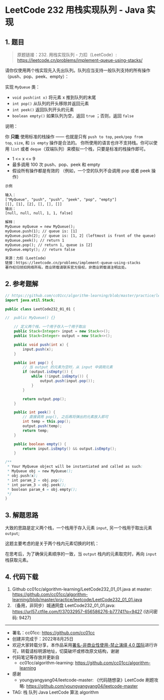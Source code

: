 # LeetCode 232 用栈实现队列 - Java 实现

## 1. 题目

> 原题链接：232. 用栈实现队列 - 力扣（LeetCode）: <https://leetcode.cn/problems/implement-queue-using-stacks/>

请你仅使用两个栈实现先入先出队列。队列应当支持一般队列支持的所有操作（push、pop、peek、empty）：

实现 `MyQueue` 类：

- `void push(int x)` 将元素 x 推到队列的末尾
- `int pop()` 从队列的开头移除并返回元素
- `int peek()` 返回队列开头的元素
- `boolean empty()` 如果队列为空，返回 `true` ；否则，返回 `false`

说明：

你 **只能** 使用标准的栈操作 —— 也就是只有 `push to top`, `peek/pop from top`, `size`, 和 `is empty` 操作是合法的。
你所使用的语言也许不支持栈。你可以使用 `list` 或者 `deque`（双端队列）来模拟一个栈，只要是标准的栈操作即可。

- 1 <= x <= 9
- 最多调用 100 次 push、pop、peek 和 empty
- 假设所有操作都是有效的 （例如，一个空的队列不会调用 pop 或者 peek 操作）

```txt
示例

输入：
["MyQueue", "push", "push", "peek", "pop", "empty"]
[[], [1], [2], [], [], []]
输出：
[null, null, null, 1, 1, false]

解释：
MyQueue myQueue = new MyQueue();
myQueue.push(1); // queue is: [1]
myQueue.push(2); // queue is: [1, 2] (leftmost is front of the queue)
myQueue.peek(); // return 1
myQueue.pop(); // return 1, queue is [2]
myQueue.empty(); // return false

来源：力扣（LeetCode）
链接：https://leetcode.cn/problems/implement-queue-using-stacks
著作权归领扣网络所有。商业转载请联系官方授权，非商业转载请注明出处。
```

## 2. 参考题解

```Java
// https://github.com/cc01cc/algorithm-learning/blob/master/practice/leetcode/LeetCode232_01_01.java
import java.util.Stack;

public class LeetCode232_01_01 {

//  public MyQueue() {}

    // 定义两个栈，一个用于存入一个用于取出
    public Stack<Integer> input = new Stack<>();
    public Stack<Integer> output = new Stack<>();

    public void push(int x) {
        input.push(x);
    }

    public int pop() {
        // 当 output 的元素为空时，从 input 中调用元素
        if (output.isEmpty()) {
            while (!input.isEmpty()) {
                output.push(input.pop());
            }
        }

        return output.pop();
    }

    public int peek() {
        // 直接调用 pop(), 之后再将弹出的元素放入即可
        int temp = this.pop();
        output.push(temp);
        return temp;
    }

    public boolean empty() {
        return input.isEmpty() && output.isEmpty();
    }

/**
 * Your MyQueue object will be instantiated and called as such:
 * MyQueue obj = new MyQueue();
 * obj.push(x);
 * int param_2 = obj.pop();
 * int param_3 = obj.peek();
 * boolean param_4 = obj.empty();
 */
}
```

## 3. 解题思路

大致的思路是定义两个栈，一个栈用于存入元素 `input`, 另一个栈用于取出元素 `output`;

这题主要考虑的是关于两个栈内元素切换的时机：

在思考后，为了确保元素顺序的一致，当 `output` 栈内的元素取完时，再向 `input` 栈获取元素。

## 4. 代码下载

1. Github cc01cc/algorithm-learning/LeetCode232_01_01.java at master: <https://github.com/cc01cc/algorithm-learning/blob/master/practice/leetcode/LeetCode232_01_01.java>
2. （备用，非同步）城通网盘 LeetCode232_01_01.java: <https://url57.ctfile.com/f/37032957-656586276-b77741?p=9427> (访问密码: 9427)

---

- 署名：cc01cc: <https://github.com/cc01cc>
- 创建并完成于：2022年8月25日
- 欢迎大家转载分享，本作品采用[署名-非商业性使用-禁止演绎 4.0 国际](https://creativecommons.org/licenses/by-nc-nd/4.0/)进行许可，转载请标明源地址，切莫破坏或修改原文结构，谢谢
- 代码笔记等存放并更新自
  - cc01cc/algorithm-learning: <https://github.com/cc01cc/algorithm-learning>
- 感谢
  - youngyangyang04/leetcode-master: 《代码随想录》LeetCode 刷题攻略: <https://github.com/youngyangyang04/leetcode-master>
- TAG: 栈 队列 Java LeetCode 算法 algorithm
